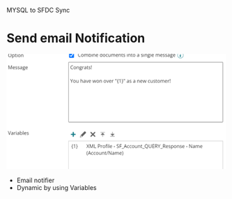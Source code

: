 MYSQL to SFDC Sync
# Send email Notification

<img src="./images/20220725083949.png" class="img-right">

- Email notifier
- Dynamic by using Variables